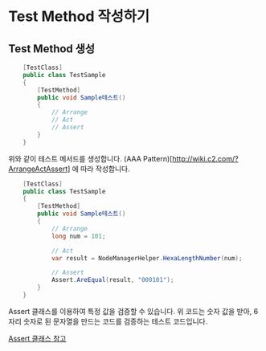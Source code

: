 # Test Method 작성하기

## Test Method 생성

```cs
    [TestClass]
    public class TestSample
    {
        [TestMethod]
        public void Sample테스트()
        {
            // Arrange
            // Act
            // Assert
        }
    }
```

위와 같이 테스트 메서드를 생성합니다. (AAA Pattern)[http://wiki.c2.com/?ArrangeActAssert] 에 따라 작성합니다.

```cs
    [TestClass]
    public class TestSample
    {
        [TestMethod]
        public void Sample테스트()
        {
            // Arrange
            long num = 101;

            // Act
            var result = NodeManagerHelper.HexaLengthNumber(num);

            // Assert
            Assert.AreEqual(result, "000101");
        }
    }
```

Assert 클래스를 이용하여 특정 값을 검증할 수 있습니다. 위 코드는 숫자 값을 받아, 6자리 숫자로 된 문자열을 만드는 코드를 검증하는 테스트 코드입니다.

[Assert 클래스 참고](https://msdn.microsoft.com/ko-kr/library/microsoft.visualstudio.testtools.unittesting.assert.aspx)
